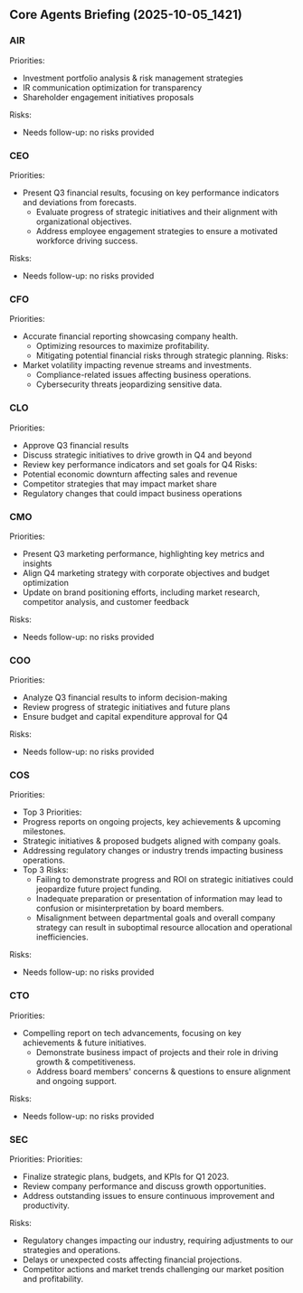﻿## Core Agents Briefing (2025-10-05_1421)

### AIR

Priorities:

- Investment portfolio analysis & risk management strategies
- IR communication optimization for transparency
- Shareholder engagement initiatives proposals

Risks:

- Needs follow-up: no risks provided

### CEO

Priorities:

- Present Q3 financial results, focusing on key performance indicators and deviations from forecasts.
  - Evaluate progress of strategic initiatives and their alignment with organizational objectives.
  - Address employee engagement strategies to ensure a motivated workforce driving success.

Risks:

- Needs follow-up: no risks provided

### CFO

Priorities:

- Accurate financial reporting showcasing company health.
  - Optimizing resources to maximize profitability.
  - Mitigating potential financial risks through strategic planning.
    Risks:
- Market volatility impacting revenue streams and investments.
  - Compliance-related issues affecting business operations.
  - Cybersecurity threats jeopardizing sensitive data.

### CLO

Priorities:

- Approve Q3 financial results
- Discuss strategic initiatives to drive growth in Q4 and beyond
- Review key performance indicators and set goals for Q4
  Risks:
- Potential economic downturn affecting sales and revenue
- Competitor strategies that may impact market share
- Regulatory changes that could impact business operations

### CMO

Priorities:

- Present Q3 marketing performance, highlighting key metrics and insights
- Align Q4 marketing strategy with corporate objectives and budget optimization
- Update on brand positioning efforts, including market research, competitor analysis, and customer feedback

Risks:

- Needs follow-up: no risks provided

### COO

Priorities:

- Analyze Q3 financial results to inform decision-making
- Review progress of strategic initiatives and future plans
- Ensure budget and capital expenditure approval for Q4

Risks:

- Needs follow-up: no risks provided

### COS

Priorities:

- Top 3 Priorities:
- Progress reports on ongoing projects, key achievements & upcoming milestones.
- Strategic initiatives & proposed budgets aligned with company goals.
- Addressing regulatory changes or industry trends impacting business operations.
- Top 3 Risks:
  - Failing to demonstrate progress and ROI on strategic initiatives could jeopardize future project funding.
  - Inadequate preparation or presentation of information may lead to confusion or misinterpretation by board members.
  - Misalignment between departmental goals and overall company strategy can result in suboptimal resource allocation and operational inefficiencies.

Risks:

- Needs follow-up: no risks provided

### CTO

Priorities:

- Compelling report on tech advancements, focusing on key achievements & future initiatives.
  - Demonstrate business impact of projects and their role in driving growth & competitiveness.
  - Address board members' concerns & questions to ensure alignment and ongoing support.

Risks:

- Needs follow-up: no risks provided

### SEC

Priorities:
Priorities:

- Finalize strategic plans, budgets, and KPIs for Q1 2023.
- Review company performance and discuss growth opportunities.
- Address outstanding issues to ensure continuous improvement and productivity.

Risks:

- Regulatory changes impacting our industry, requiring adjustments to our strategies and operations.
- Delays or unexpected costs affecting financial projections.
- Competitor actions and market trends challenging our market position and profitability.

